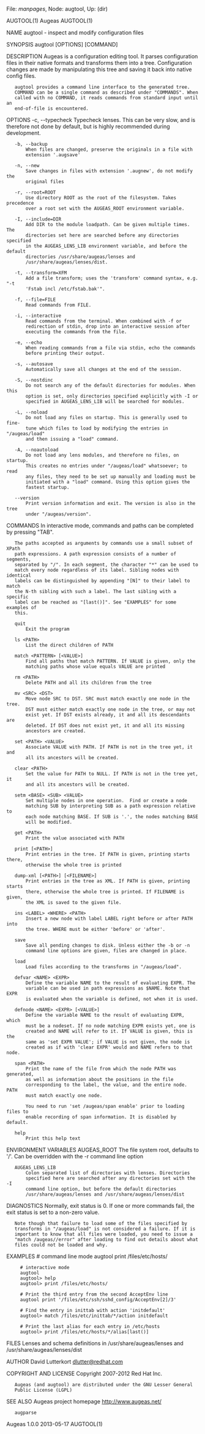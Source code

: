 File: *manpages*,  Node: augtool,  Up: (dir)

AUGTOOL(1)                          Augeas                          AUGTOOL(1)



NAME
       augtool - inspect and modify configuration files

SYNOPSIS
       augtool [OPTIONS] [COMMAND]

DESCRIPTION
       Augeas is a configuration editing tool. It parses configuration files
       in their native formats and transforms them into a tree. Configuration
       changes are made by manipulating this tree and saving it back into
       native config files.

       augtool provides a command line interface to the generated tree.
       COMMAND can be a single command as described under "COMMANDS". When
       called with no COMMAND, it reads commands from standard input until an
       end-of-file is encountered.

OPTIONS
       -c, --typecheck
           Typecheck lenses. This can be very slow, and is therefore not done
           by default, but is highly recommended during development.

       -b, --backup
           When files are changed, preserve the originals in a file with
           extension '.augsave'

       -n, --new
           Save changes in files with extension '.augnew', do not modify the
           original files

       -r, --root=ROOT
           Use directory ROOT as the root of the filesystem. Takes precedence
           over a root set with the AUGEAS_ROOT environment variable.

       -I, --include=DIR
           Add DIR to the module loadpath. Can be given multiple times. The
           directories set here are searched before any directories specified
           in the AUGEAS_LENS_LIB environment variable, and before the default
           directories /usr/share/augeas/lenses and
           /usr/share/augeas/lenses/dist.

       -t, --transform=XFM
           Add a file transform; uses the 'transform' command syntax, e.g. "-t
           'Fstab incl /etc/fstab.bak'".

       -f, --file=FILE
           Read commands from FILE.

       -i, --interactive
           Read commands from the terminal. When combined with -f or
           redirection of stdin, drop into an interactive session after
           executing the commands from the file.

       -e, --echo
           When reading commands from a file via stdin, echo the commands
           before printing their output.

       -s, --autosave
           Automatically save all changes at the end of the session.

       -S, --nostdinc
           Do not search any of the default directories for modules. When this
           option is set, only directories specified explicitly with -I or
           specified in AUGEAS_LENS_LIB will be searched for modules.

       -L, --noload
           Do not load any files on startup. This is generally used to fine-
           tune which files to load by modifying the entries in "/augeas/load"
           and then issuing a "load" command.

       -A, --noautoload
           Do not load any lens modules, and therefore no files, on startup.
           This creates no entries under "/augeas/load" whatsoever; to read
           any files, they need to be set up manually and loading must be
           initiated with a "load" command. Using this option gives the
           fastest startup.

       --version
           Print version information and exit. The version is also in the tree
           under "/augeas/version".

COMMANDS
       In interactive mode, commands and paths can be completed by pressing
       "TAB".

       The paths accepted as arguments by commands use a small subset of XPath
       path expressions. A path expression consists of a number of segments,
       separated by "/". In each segment, the character "*" can be used to
       match every node regardless of its label. Sibling nodes with identical
       labels can be distinguished by appending "[N]" to their label to match
       the N-th sibling with such a label. The last sibling with a specific
       label can be reached as "[last()]". See "EXAMPLES" for some examples of
       this.

       quit
           Exit the program

       ls <PATH>
           List the direct children of PATH

       match <PATTERN> [<VALUE>]
           Find all paths that match PATTERN. If VALUE is given, only the
           matching paths whose value equals VALUE are printed

       rm <PATH>
           Delete PATH and all its children from the tree

       mv <SRC> <DST>
           Move node SRC to DST. SRC must match exactly one node in the tree.
           DST must either match exactly one node in the tree, or may not
           exist yet. If DST exists already, it and all its descendants are
           deleted. If DST does not exist yet, it and all its missing
           ancestors are created.

       set <PATH> <VALUE>
           Associate VALUE with PATH. If PATH is not in the tree yet, it and
           all its ancestors will be created.

       clear <PATH>
           Set the value for PATH to NULL. If PATH is not in the tree yet, it
           and all its ancestors will be created.

       setm <BASE> <SUB> <VALUE>
           Set multiple nodes in one operation.  Find or create a node
           matching SUB by interpreting SUB as a path expression relative to
           each node matching BASE. If SUB is '.', the nodes matching BASE
           will be modified.

       get <PATH>
           Print the value associated with PATH

       print [<PATH>]
           Print entries in the tree. If PATH is given, printing starts there,
           otherwise the whole tree is printed

       dump-xml [<PATH>] [<FILENAME>]
           Print entries in the tree as XML. If PATH is given, printing starts
           there, otherwise the whole tree is printed. If FILENAME is given,
           the XML is saved to the given file.

       ins <LABEL> <WHERE> <PATH>
           Insert a new node with label LABEL right before or after PATH into
           the tree. WHERE must be either 'before' or 'after'.

       save
           Save all pending changes to disk. Unless either the -b or -n
           command line options are given, files are changed in place.

       load
           Load files according to the transforms in "/augeas/load".

       defvar <NAME> <EXPR>
           Define the variable NAME to the result of evaluating EXPR. The
           variable can be used in path expressions as $NAME. Note that EXPR
           is evaluated when the variable is defined, not when it is used.

       defnode <NAME> <EXPR> [<VALUE>]
           Define the variable NAME to the result of evaluating EXPR, which
           must be a nodeset. If no node matching EXPR exists yet, one is
           created and NAME will refer to it. If VALUE is given, this is the
           same as 'set EXPR VALUE'; if VALUE is not given, the node is
           created as if with 'clear EXPR' would and NAME refers to that node.

       span <PATH>
           Print the name of the file from which the node PATH was generated,
           as well as information about the positions in the file
           corresponding to the label, the value, and the entire node. PATH
           must match exactly one node.

           You need to run 'set /augeas/span enable' prior to loading files to
           enable recording of span information. It is disabled by default.

       help
           Print this help text

ENVIRONMENT VARIABLES
       AUGEAS_ROOT
           The file system root, defaults to '/'. Can be overridden with the
           -r command line option

       AUGEAS_LENS_LIB
           Colon separated list of directories with lenses. Directories
           specified here are searched after any directories set with the -I
           command line option, but before the default directories
           /usr/share/augeas/lenses and /usr/share/augeas/lenses/dist

DIAGNOSTICS
       Normally, exit status is 0. If one or more commands fail, the exit
       status is set to a non-zero value.

       Note though that failure to load some of the files specified by
       transforms in "/augeas/load" is not considered a failure. If it is
       important to know that all files were loaded, you need to issue a
       "match /augeas//error" after loading to find out details about what
       files could not be loaded and why.

EXAMPLES
         # command line mode
         augtool print /files/etc/hosts/

         # interactive mode
         augtool
         augtool> help
         augtool> print /files/etc/hosts/

         # Print the third entry from the second AcceptEnv line
         augtool print '/files/etc/ssh/sshd_config/AcceptEnv[2]/3'

         # Find the entry in inittab with action 'initdefault'
         augtool> match /files/etc/inittab/*/action initdefault

         # Print the last alias for each entry in /etc/hosts
         augtool> print /files/etc/hosts/*/alias[last()]

FILES
       Lenses and schema definitions in /usr/share/augeas/lenses and
       /usr/share/augeas/lenses/dist

AUTHOR
         David Lutterkort <dlutter@redhat.com>

COPYRIGHT AND LICENSE
       Copyright 2007-2012 Red Hat Inc.

       Augeas (and augtool) are distributed under the GNU Lesser General
       Public License (LGPL)

SEE ALSO
       Augeas project homepage <http://www.augeas.net/>

       augparse



Augeas 1.0.0                      2013-05-17                        AUGTOOL(1)
